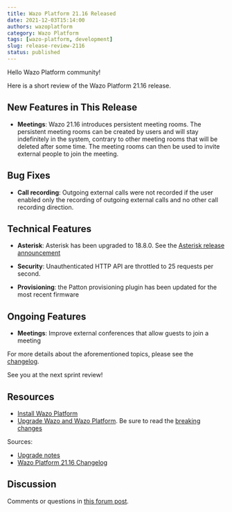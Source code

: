 ```yaml
---
title: Wazo Platform 21.16 Released
date: 2021-12-03T15:14:00
authors: wazoplatform
category: Wazo Platform
tags: [wazo-platform, development]
slug: release-review-2116
status: published
---
```


Hello Wazo Platform community!

Here is a short review of the Wazo Platform 21.16 release.

## New Features in This Release

- **Meetings**: Wazo 21.16 introduces persistent meeting rooms. The persistent meeting rooms can be
  created by users and will stay indefinitely in the system, contrary to other meeting rooms that
  will be deleted after some time. The meeting rooms can then be used to invite external people to
  join the meeting.

## Bug Fixes

- **Call recording**: Outgoing external calls were not recorded if the user enabled only the
  recording of outgoing external calls and no other call recording direction.

## Technical Features

- **Asterisk**: Asterisk has been upgraded to 18.8.0. See the [Asterisk release
  announcement](https://www.asterisk.org/asterisk-news/asterisk-18-8-0-now-available/)

- **Security**: Unauthenticated HTTP API are throttled to 25 requests per second.

- **Provisioning**: the Patton provisioning plugin has been updated for the most recent firmware

## Ongoing Features

- **Meetings**: Improve external conferences that allow guests to join a meeting

For more details about the aforementioned topics, please see the
[changelog](https://wazo-dev.atlassian.net/issues/?jql=project%3DWAZO%20AND%20fixVersion%3D21.16).

See you at the next sprint review!

<!-- truncate -->

## Resources

- [Install Wazo Platform](https://wazo-platform.org/use-cases)
- [Upgrade Wazo and Wazo Platform](/uc-doc/upgrade/). Be sure to read the [breaking
  changes](/uc-doc/upgrade/upgrade_notes#21-16)

Sources:

- [Upgrade notes](/uc-doc/upgrade/upgrade_notes#21-16)
- [Wazo Platform 21.16
  Changelog](https://wazo-dev.atlassian.net/issues/?jql=project%3DWAZO%20AND%20fixVersion%3D21.16)

## Discussion

Comments or questions in [this forum
post](https://wazo-platform.discourse.group/t/blog-wazo-platform-21-16-released).
